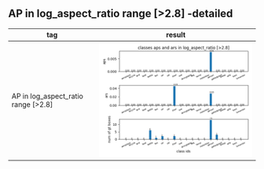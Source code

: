 ## AP in log_aspect_ratio range [>2.8] -detailed
tag| result |
----|-----|
AP in log\_aspect_ratio range [>2.8] |![](ap_log_aspect_ratio_>2.8.png)|